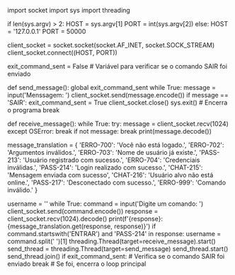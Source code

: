 import socket
import sys
import threading

if len(sys.argv) > 2:
    HOST = sys.argv[1]
    PORT = int(sys.argv[2])
else:
    HOST = '127.0.0.1'
    PORT = 50000

client_socket = socket.socket(socket.AF_INET, socket.SOCK_STREAM)
client_socket.connect((HOST, PORT))

exit_command_sent = False  # Variável para verificar se o comando SAIR foi enviado

def send_message():
    global exit_command_sent
    while True:
        message = input('Menssagem: ')
        client_socket.send(message.encode())
        if message == 'SAIR':
            exit_command_sent = True
            client_socket.close()
            sys.exit()  # Encerra o programa
            break

def receive_message():
    while True:
        try:
            message = client_socket.recv(1024)
        except OSError:
            break
        if not message:
            break
        print(message.decode())

message_translation = {
    'ERRO-700': 'Você não está logado.',
    'ERRO-702': 'Argumentos inválidos.',
    'ERRO-703': 'Nome de usuário já existe.',
    'PASS-213': 'Usuário registrado com sucesso.',
    'ERRO-704': 'Credenciais inválidas.',
    'PASS-214': 'Login realizado com sucesso.',
    'CHAT-215': 'Mensagem enviada com sucesso',
    'CHAT-216': 'Usuário alvo não está online.',
    'PASS-217': 'Desconectado com sucesso.',
    'ERRO-999': 'Comando inválido.'
}

username = ''
while True:
    command = input('Digite um comando: ')
    client_socket.send(command.encode())
    response = client_socket.recv(1024).decode()
    print(f'{response}: {message_translation.get(response, response)}')
    if command.startswith('ENTRAR') and 'PASS-214' in response:
        username = command.split(' ')[1]
        threading.Thread(target=receive_message).start()
        send_thread = threading.Thread(target=send_message)
        send_thread.start()
        send_thread.join()
    if exit_command_sent:  # Verifica se o comando SAIR foi enviado
        break  # Se foi, encerra o loop principal
